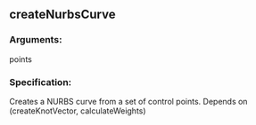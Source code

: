 ## createNurbsCurve
### Arguments: 
points
### Specification: 
Creates a NURBS curve from a set of control points. Depends on (createKnotVector, calculateWeights)
